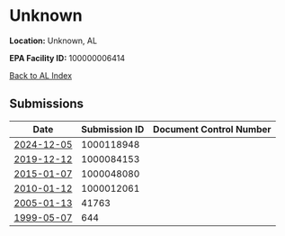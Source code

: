 # Unknown

**Location:** Unknown, AL

**EPA Facility ID:** 100000006414

[Back to AL Index](../../index.md)

## Submissions

| Date | Submission ID | Document Control Number |
|------|--------------|-------------------------|
| [2024-12-05](submissions/1000118948.md) | 1000118948 |  |
| [2019-12-12](submissions/1000084153.md) | 1000084153 |  |
| [2015-01-07](submissions/1000048080.md) | 1000048080 |  |
| [2010-01-12](submissions/1000012061.md) | 1000012061 |  |
| [2005-01-13](submissions/41763.md) | 41763 |  |
| [1999-05-07](submissions/644.md) | 644 |  |
